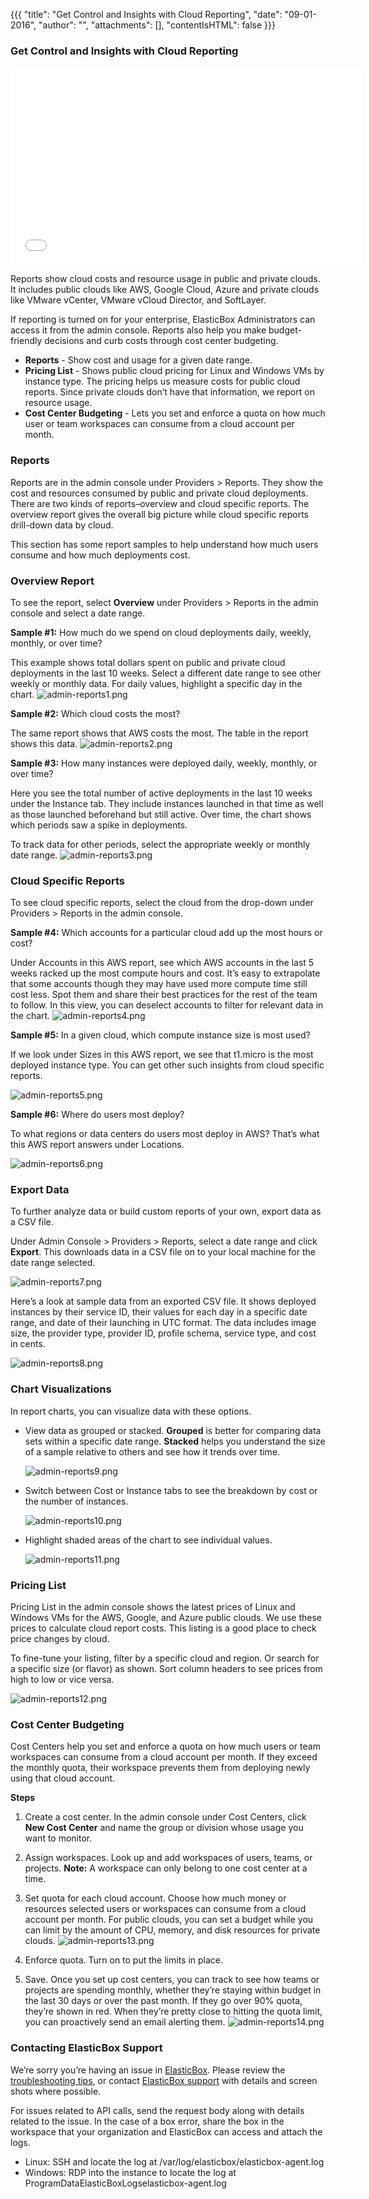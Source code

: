 {{{
"title": "Get Control and Insights with Cloud Reporting",
"date": "09-01-2016",
"author": "",
"attachments": [],
"contentIsHTML": false
}}}

### Get Control and Insights with Cloud Reporting
<iframe src="//player.vimeo.com/video/111544299" width="561" height="316" frameborder="0" webkitallowfullscreen="" mozallowfullscreen="" allowfullscreen=""></iframe>

Reports show cloud costs and resource usage in public and private clouds. It includes public clouds like AWS, Google Cloud, Azure and private clouds like VMware vCenter, VMware vCloud Director, and SoftLayer.

If reporting is turned on for your enterprise, ElasticBox Administrators can access it from the admin console. Reports also help you make budget-friendly decisions and curb costs through cost center budgeting.

* **Reports** - Show cost and usage for a given date range.
* **Pricing List** - Shows public cloud pricing for Linux and Windows VMs by instance type. The pricing helps us measure costs for public cloud reports. Since private clouds don’t have that information, we report on resource usage.
* **Cost Center Budgeting** - Lets you set and enforce a quota on how much user or team workspaces can consume from a cloud account per month.

### Reports
Reports are in the admin console under Providers > Reports. They show the cost and resources consumed by public and private cloud deployments. There are two kinds of reports–overview and cloud specific reports. The overview report gives the overall big picture while cloud specific reports drill-down data by cloud.

This section has some report samples to help understand how much users consume and how much deployments cost.

### Overview Report
To see the report, select **Overview** under Providers > Reports in the admin console and select a date range.

**Sample #1:** How much do we spend on cloud deployments daily, weekly, monthly, or over time?

This example shows total dollars spent on public and private cloud deployments in the last 10 weeks. Select a different date range to see other weekly or monthly data. For daily values, highlight a specific day in the chart.
![admin-reports1.png](../images/ElasticBox/admin-reports1.png)

**Sample #2:** Which cloud costs the most?

The same report shows that AWS costs the most. The table in the report shows this data.
![admin-reports2.png](../images/ElasticBox/admin-reports2.png)

**Sample #3:** How many instances were deployed daily, weekly, monthly, or over time?

Here you see the total number of active deployments in the last 10 weeks under the Instance tab. They include instances launched in that time as well as those launched beforehand but still active. Over time, the chart shows which periods saw a spike in deployments.

To track data for other periods, select the appropriate weekly or monthly date range.
![admin-reports3.png](../images/ElasticBox/admin-reports3.png)

### Cloud Specific Reports
To see cloud specific reports, select the cloud from the drop-down under Providers > Reports in the admin console.

**Sample #4:** Which accounts for a particular cloud add up the most hours or cost?

Under Accounts in this AWS report, see which AWS accounts in the last 5 weeks racked up the most compute hours and cost. It’s easy to extrapolate that some accounts though they may have used more compute time still cost less. Spot them and share their best practices for the rest of the team to follow.
In this view, you can deselect accounts to filter for relevant data in the chart.
![admin-reports4.png](../images/ElasticBox/admin-reports4.png)

**Sample #5:** In a given cloud, which compute instance size is most used?

If we look under Sizes in this AWS report, we see that t1.micro is the most deployed instance type. You can get other such insights from cloud specific reports.

![admin-reports5.png](../images/ElasticBox/admin-reports5.png)

**Sample #6:** Where do users most deploy?

To what regions or data centers do users most deploy in AWS? That’s what this AWS report answers under Locations.

![admin-reports6.png](../images/ElasticBox/admin-reports6.png)

### Export Data
To further analyze data or build custom reports of your own, export data as a CSV file.

Under Admin Console > Providers > Reports, select a date range and click **Export**. This downloads data in a CSV file on to your local machine for the date range selected.

![admin-reports7.png](../images/ElasticBox/admin-reports7.png)

Here’s a look at sample data from an exported CSV file. It shows deployed instances by their service ID, their values for each day in a specific date range, and date of their launching in UTC format. The data includes image size, the provider type, provider ID, profile schema, service type, and cost in cents.

![admin-reports8.png](../images/ElasticBox/admin-reports8.png)

### Chart Visualizations
In report charts, you can visualize data with these options.

* View data as grouped or stacked. **Grouped** is better for comparing data sets within a specific date range. **Stacked** helps you understand the size of a sample relative to others and see how it trends over time.

   ![admin-reports9.png](../images/ElasticBox/admin-reports9.png)

* Switch between Cost or Instance tabs to see the breakdown by cost or the number of instances.

   ![admin-reports10.png](../images/ElasticBox/admin-reports10.png)

* Highlight shaded areas of the chart to see individual values.

   ![admin-reports11.png](../images/ElasticBox/admin-reports11.png)

### Pricing List
Pricing List in the admin console shows the latest prices of Linux and Windows VMs for the AWS, Google, and Azure public clouds. We use these prices to calculate cloud report costs. This listing is a good place to check price changes by cloud.

To fine-tune your listing, filter by a specific cloud and region. Or search for a specific size (or flavor) as shown. Sort column headers to see prices from high to low or vice versa.

![admin-reports12.png](../images/ElasticBox/admin-reports12.png)

### Cost Center Budgeting
Cost Centers help you set and enforce a quota on how much users or team workspaces can consume from a cloud account per month. If they exceed the monthly quota, their workspace prevents them from deploying newly using that cloud account.

**Steps**

1. Create a cost center. In the admin console under Cost Centers, click **New Cost Center** and name the group or division whose usage you want to monitor.

2. Assign workspaces. Look up and add workspaces of users, teams, or projects. **Note:** A workspace can only belong to one cost center at a time.

3. Set quota for each cloud account. Choose how much money or resources selected users or workspaces can consume from a cloud account per month. For public clouds, you can set a budget while you can limit by the amount of CPU, memory, and disk resources for private clouds.
   ![admin-reports13.png](../images/ElasticBox/admin-reports13.png)

4. Enforce quota. Turn on to put the limits in place.

5. Save.
   Once you set up cost centers, you can track to see how teams or projects are spending monthly, whether they’re staying within budget in the last 30 days or over the past month. If they go over 90% quota, they’re shown in red. When they’re pretty close to hitting the quota limit, you can proactively send an email alerting them.
   ![admin-reports14.png](../images/ElasticBox/admin-reports14.png)

### Contacting ElasticBox Support
We’re sorry you’re having an issue in [ElasticBox](//www.ctl.io/elasticbox/). Please review the [troubleshooting tips](./troubleshooting-tips.md), or contact [ElasticBox support](mailto:support@elasticbox.com) with details and screen shots where possible.

For issues related to API calls, send the request body along with details related to the issue. In the case of a box error, share the box in the workspace that your organization and ElasticBox can access and attach the logs.
* Linux: SSH and locate the log at /var/log/elasticbox/elasticbox-agent.log
* Windows: RDP into the instance to locate the log at ProgramDataElasticBoxLogselasticbox-agent.log
